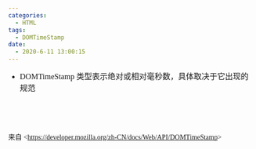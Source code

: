 ```yaml
---
categories:
  - HTML
tags:
  - DOMTimeStamp
date:
  - 2020-6-11 13:00:15
---
```


<ul style="list-style-type:disc">
    <li><span style="font-size:12.0pt"><span style="font-family:&quot;Comic Sans MS&quot;">DOMTimeStamp
            </span></span><span style="font-size:12.0pt"><span
                style="font-family:&quot;Microsoft YaHei UI&quot;">类型表示绝对或相对毫秒数，具体取决于它出现的规范</span></span></li>
</ul>

<p><span style="font-size:12.0pt"><span style="font-family:&quot;Microsoft YaHei UI&quot;">&nbsp;</span></span></p>

<p><span style="font-size:12.0pt"><span style="font-family:&quot;Comic Sans MS&quot;">&nbsp;</span></span></p>

<p><span style="font-family:&quot;Microsoft YaHei UI&quot;">来自</span><span
        style="font-family:&quot;Comic Sans MS&quot;"> &lt;</span><a
        href="https://developer.mozilla.org/zh-CN/docs/Web/API/DOMTimeStamp"><span
            style="font-family:&quot;Comic Sans MS&quot;">https://developer.mozilla.org/zh-CN/docs/Web/API/DOMTimeStamp</span></a><span
        style="font-family:&quot;Comic Sans MS&quot;">&gt; </span></p>

<p><span style="font-size:12.0pt"><span style="font-family:&quot;Microsoft YaHei UI&quot;">&nbsp;</span></span></p>

<p><span style="font-size:12.0pt"><span style="font-family:&quot;Microsoft YaHei UI&quot;">&nbsp;</span></span></p>
